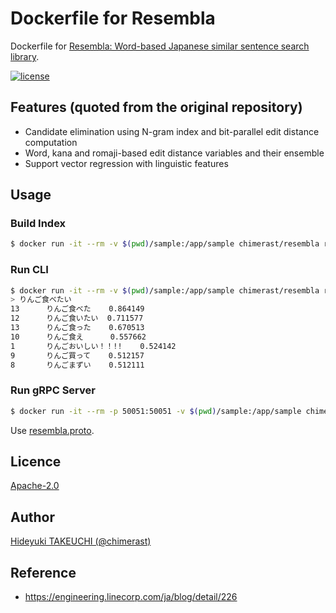 Dockerfile for Resembla
====

Dockerfile for [Resembla: Word-based Japanese similar sentence search library](https://github.com/tuem/resembla).

[![license](https://img.shields.io/badge/License-Apache%202.0-blue.svg)](LICENSE)

## Features (quoted from the original repository)

- Candidate elimination using N-gram index and bit-parallel edit distance computation
- Word, kana and romaji-based edit distance variables and their ensemble
- Support vector regression with linguistic features

## Usage

### Build Index

```sh
$ docker run -it --rm -v $(pwd)/sample:/app/sample chimerast/resembla resembla_index -c sample/default.json
```

### Run CLI

```sh
$ docker run -it --rm -v $(pwd)/sample:/app/sample chimerast/resembla resembla_cli -c sample/default.json
> りんご食べたい
13      りんご食べた    0.864149
12      りんご食いたい  0.711577
13      りんご食った    0.670513
10      りんご食え      0.557662
1       りんごおいしい！！!!    0.524142
9       りんご買って    0.512157
8       りんごまずい    0.512111
```

### Run gRPC Server

```sh
$ docker run -it --rm -p 50051:50051 -v $(pwd)/sample:/app/sample chimerast/resembla resembla_server -c sample/default.json
```

Use [resembla.proto](https://github.com/tuem/resembla/blob/master/example/grpc/protos/resembla.proto).

## Licence

[Apache-2.0](LICENSE)

## Author

[Hideyuki TAKEUCHI (@chimerast)](https://github.com/chimerast)

## Reference

- https://engineering.linecorp.com/ja/blog/detail/226
